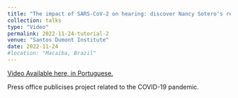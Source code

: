 ```yaml
---
title: "The impact of SARS-CoV-2 on hearing: discover Nancy Sotero's research"
collection: talks
type: "Video"
permalink: 2022-11-24-tutorial-2
venue: "Santos Dumont Institute"
date: 2022-11-24
#location: "Macaíba, Brazil"
---
```


[Video Available here, in Portuguese.](https://youtu.be/7kyb6J0PZR0?si=_Ja6QwpDYts4jQND)

Press office publicises project related to the COVID-19 pandemic. 
